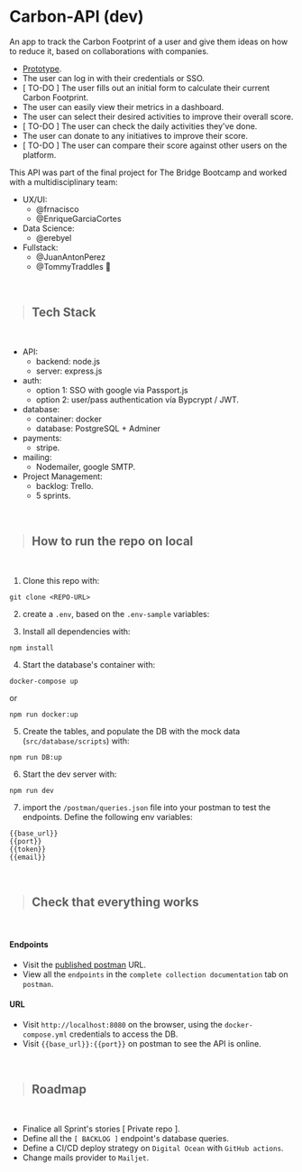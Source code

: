 # Carbon-API (dev)
An app to track the Carbon Footprint of a user and give them ideas on how to reduce it, based on collaborations with companies.

- [Prototype](https://www.figma.com/proto/pHIXBgWnXgk4QEq1NYIYfg/react-eco2-UX?node-id=869%3A10513&scaling=scale-down&page-id=839%3A10034&starting-point-node-id=869%3A10513).
- The user can log in with their credentials or SSO.
- [ TO-DO ] The user fills out an initial form to calculate their current Carbon Footprint.
- The user can easily view their metrics in a dashboard.
- The user can select their desired activities to improve their overall score.
- [ TO-DO ] The user can check the daily activities they've done.
- The user can donate to any initiatives to improve their score.
- [ TO-DO ] The user can compare their score against other users on the platform.

This API was part of the final project for The Bridge Bootcamp and worked with a multidisciplinary team:

- UX/UI: 
    - @frnacisco
    - @EnriqueGarciaCortes
- Data Science: 
    - @erebyel
- Fullstack: 
    - @JuanAntonPerez
    - @TommyTraddles 👋

<br/>

> ## Tech Stack

<br/>

- API:
  - backend: node.js
  - server: express.js
- auth:
  - option 1: SSO with google via Passport.js
  - option 2: user/pass authentication vía Bypcrypt / JWT.
- database:
  - container: docker
  - database: PostgreSQL + Adminer
- payments:
  - stripe.
- mailing:
  - Nodemailer, google SMTP.
- Project Management:
  - backlog: Trello.
  - 5 sprints.

<br/>

> ## How to run the repo on local
<br/>

1. Clone this repo with: 
```
git clone <REPO-URL>
``` 

2. create a `.env`, based on the `.env-sample` variables:

3. Install all dependencies with:
```
npm install
```

4. Start the database's container with: 
```
docker-compose up
```
or 
```
npm run docker:up
```

5. Create the tables, and populate the DB with the mock data (`src/database/scripts`) with:
```
npm run DB:up
```

6. Start the dev server with: 
```
npm run dev
```

7. import the `/postman/queries.json` file into your postman to test the endpoints. Define the following env variables:
```
{{base_url}}
{{port}}
{{token}}
{{email}}
```

<br/>

> ## Check that everything works

<br/>

#### Endpoints
- Visit the [published postman](https://documenter.getpostman.com/view/16463884/VUjLJRcH) URL.
- View all the `endpoints` in the `complete collection documentation` tab on `postman`.

#### URL
- Visit `http://localhost:8080` on the browser, using the `docker-compose.yml` credentials to access the DB.
- Visit `{{base_url}}:{{port}}` on postman to see the API is online.

<br/>

> ## Roadmap

<br/>

- Finalice all Sprint's stories [ Private repo ].
- Define all the `[ BACKLOG ]` endpoint's database queries.
- Define a CI/CD deploy strategy on `Digital Ocean` with `GitHub actions`.
- Change mails provider to `Mailjet`.
